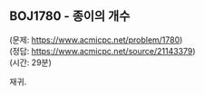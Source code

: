 ## BOJ1780 - 종이의 개수  
(문제: https://www.acmicpc.net/problem/1780)  
(정답: https://www.acmicpc.net/source/21143379)  
(시간: 29분)  

재귀.